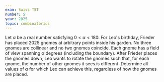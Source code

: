 ```yaml
---
exam: Swiss TST
number: 5
year: 2025
topic: combinatorics
---
```


Let $\alpha$ be a real number satisfying $0 < \alpha < 180$.
For Leo's birthday, Frieder has placed $2025$ gnomes at arbitrary points inside his garden.
No three gnomes are collinear and no two gnomes coincide.
Each gnome has a field of view spanning $\alpha$ degrees (including the boundary).
After Frieder places the gnomes down, Leo wants to rotate the gnomes such that,
for each gnome, the number of other gnomes it sees is different. 
Determine all values of $\alpha$ for which Leo can achieve this, regardless of how the gnomes are placed.

